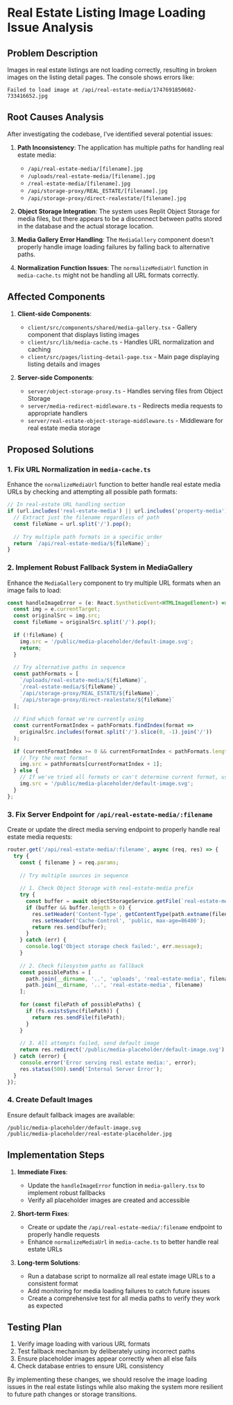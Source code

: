 # Real Estate Listing Image Loading Issue Analysis

## Problem Description

Images in real estate listings are not loading correctly, resulting in broken images on the listing detail pages. The console shows errors like:

```
Failed to load image at /api/real-estate-media/1747691850602-733416652.jpg
```

## Root Causes Analysis

After investigating the codebase, I've identified several potential issues:

1. **Path Inconsistency**: The application has multiple paths for handling real estate media:
   - `/api/real-estate-media/[filename].jpg`
   - `/uploads/real-estate-media/[filename].jpg`
   - `/real-estate-media/[filename].jpg`
   - `/api/storage-proxy/REAL_ESTATE/[filename].jpg`
   - `/api/storage-proxy/direct-realestate/[filename].jpg`

2. **Object Storage Integration**: The system uses Replit Object Storage for media files, but there appears to be a disconnect between paths stored in the database and the actual storage location.

3. **Media Gallery Error Handling**: The `MediaGallery` component doesn't properly handle image loading failures by falling back to alternative paths.

4. **Normalization Function Issues**: The `normalizeMediaUrl` function in `media-cache.ts` might not be handling all URL formats correctly.

## Affected Components

1. **Client-side Components**:
   - `client/src/components/shared/media-gallery.tsx` - Gallery component that displays listing images
   - `client/src/lib/media-cache.ts` - Handles URL normalization and caching
   - `client/src/pages/listing-detail-page.tsx` - Main page displaying listing details and images

2. **Server-side Components**:
   - `server/object-storage-proxy.ts` - Handles serving files from Object Storage
   - `server/media-redirect-middleware.ts` - Redirects media requests to appropriate handlers
   - `server/real-estate-object-storage-middleware.ts` - Middleware for real estate media storage

## Proposed Solutions

### 1. Fix URL Normalization in `media-cache.ts`

Enhance the `normalizeMediaUrl` function to better handle real estate media URLs by checking and attempting all possible path formats:

```typescript
// In real-estate URL handling section
if (url.includes('real-estate-media') || url.includes('property-media')) {
  // Extract just the filename regardless of path
  const fileName = url.split('/').pop();
  
  // Try multiple path formats in a specific order
  return `/api/real-estate-media/${fileName}`;
}
```

### 2. Implement Robust Fallback System in MediaGallery

Enhance the `MediaGallery` component to try multiple URL formats when an image fails to load:

```typescript
const handleImageError = (e: React.SyntheticEvent<HTMLImageElement>) => {
  const img = e.currentTarget;
  const originalSrc = img.src;
  const fileName = originalSrc.split('/').pop();
  
  if (!fileName) {
    img.src = '/public/media-placeholder/default-image.svg';
    return;
  }
  
  // Try alternative paths in sequence
  const pathFormats = [
    `/uploads/real-estate-media/${fileName}`,
    `/real-estate-media/${fileName}`,
    `/api/storage-proxy/REAL_ESTATE/${fileName}`,
    `/api/storage-proxy/direct-realestate/${fileName}`
  ];
  
  // Find which format we're currently using
  const currentFormatIndex = pathFormats.findIndex(format => 
    originalSrc.includes(format.split('/').slice(0, -1).join('/'))
  );
  
  if (currentFormatIndex >= 0 && currentFormatIndex < pathFormats.length - 1) {
    // Try the next format
    img.src = pathFormats[currentFormatIndex + 1];
  } else {
    // If we've tried all formats or can't determine current format, use default
    img.src = '/public/media-placeholder/default-image.svg';
  }
};
```

### 3. Fix Server Endpoint for `/api/real-estate-media/:filename`

Create or update the direct media serving endpoint to properly handle real estate media requests:

```typescript
router.get('/api/real-estate-media/:filename', async (req, res) => {
  try {
    const { filename } = req.params;
    
    // Try multiple sources in sequence
    
    // 1. Check Object Storage with real-estate-media prefix
    try {
      const buffer = await objectStorageService.getFile(`real-estate-media/${filename}`, 'REAL_ESTATE');
      if (buffer && buffer.length > 0) {
        res.setHeader('Content-Type', getContentType(path.extname(filename)));
        res.setHeader('Cache-Control', 'public, max-age=86400');
        return res.send(buffer);
      }
    } catch (err) {
      console.log('Object storage check failed:', err.message);
    }
    
    // 2. Check filesystem paths as fallback
    const possiblePaths = [
      path.join(__dirname, '..', 'uploads', 'real-estate-media', filename),
      path.join(__dirname, '..', 'real-estate-media', filename)
    ];
    
    for (const filePath of possiblePaths) {
      if (fs.existsSync(filePath)) {
        return res.sendFile(filePath);
      }
    }
    
    // 3. All attempts failed, send default image
    return res.redirect('/public/media-placeholder/default-image.svg');
  } catch (error) {
    console.error('Error serving real estate media:', error);
    res.status(500).send('Internal Server Error');
  }
});
```

### 4. Create Default Images

Ensure default fallback images are available:

```
/public/media-placeholder/default-image.svg
/public/media-placeholder/real-estate-placeholder.jpg
```

## Implementation Steps

1. **Immediate Fixes**:
   - Update the `handleImageError` function in `media-gallery.tsx` to implement robust fallbacks
   - Verify all placeholder images are created and accessible

2. **Short-term Fixes**:
   - Create or update the `/api/real-estate-media/:filename` endpoint to properly handle requests
   - Enhance `normalizeMediaUrl` in `media-cache.ts` to better handle real estate URLs

3. **Long-term Solutions**:
   - Run a database script to normalize all real estate image URLs to a consistent format
   - Add monitoring for media loading failures to catch future issues
   - Create a comprehensive test for all media paths to verify they work as expected

## Testing Plan

1. Verify image loading with various URL formats
2. Test fallback mechanism by deliberately using incorrect paths
3. Ensure placeholder images appear correctly when all else fails
4. Check database entries to ensure URL consistency

By implementing these changes, we should resolve the image loading issues in the real estate listings while also making the system more resilient to future path changes or storage transitions.